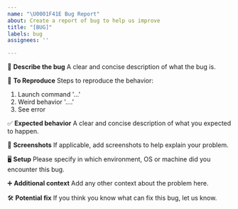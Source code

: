 ```yaml
---
name: "\U0001F41E Bug Report"
about: Create a report of bug to help us improve
title: "[BUG]"
labels: bug
assignees: ''

---
```


🐞 **Describe the bug**
A clear and concise description of what the bug is.

🔁 **To Reproduce**
Steps to reproduce the behavior:
1. Launch command '...'
2. Weird behavior '....'
3. See error

✅ **Expected behavior**
A clear and concise description of what you expected to happen.

📸 **Screenshots**
If applicable, add screenshots to help explain your problem.

🖥️ **Setup**
Please specify in which environment, OS or machine did you encounter this bug.

➕ **Additional context**
Add any other context about the problem here.

🛠️ **Potential fix**
If you think you know what can fix this bug, let us know.
